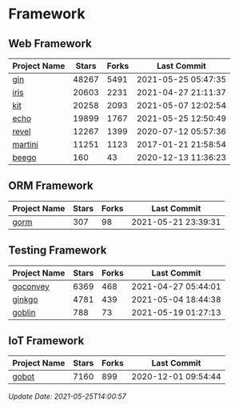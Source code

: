 # Framework

## Web Framework
| Project Name | Stars | Forks | Last Commit |
| ------------ | ----- | ----- | ----------- |
| [gin](https://github.com/gin-gonic/gin) | 48267 | 5491 | 2021-05-25 05:47:35 |
| [iris](https://github.com/kataras/iris) | 20603 | 2231 | 2021-04-27 21:11:37 |
| [kit](https://github.com/go-kit/kit) | 20258 | 2093 | 2021-05-07 12:02:54 |
| [echo](https://github.com/labstack/echo) | 19899 | 1767 | 2021-05-25 12:50:49 |
| [revel](https://github.com/revel/revel) | 12267 | 1399 | 2020-07-12 05:57:36 |
| [martini](https://github.com/go-martini/martini) | 11251 | 1123 | 2017-01-21 21:58:54 |
| [beego](https://github.com/astaxie/beego) | 160 | 43 | 2020-12-13 11:36:23 |

## ORM Framework
| Project Name | Stars | Forks | Last Commit |
| ------------ | ----- | ----- | ----------- |
| [gorm](https://github.com/jinzhu/gorm) | 307 | 98 | 2021-05-21 23:39:31 |

## Testing Framework
| Project Name | Stars | Forks | Last Commit |
| ------------ | ----- | ----- | ----------- |
| [goconvey](https://github.com/smartystreets/goconvey) | 6369 | 468 | 2021-04-27 05:44:01 |
| [ginkgo](https://github.com/onsi/ginkgo) | 4781 | 439 | 2021-05-04 18:44:38 |
| [goblin](https://github.com/franela/goblin) | 788 | 73 | 2021-05-19 01:27:13 |

## IoT Framework
| Project Name | Stars | Forks | Last Commit |
| ------------ | ----- | ----- | ----------- |
| [gobot](https://github.com/hybridgroup/gobot) | 7160 | 899 | 2020-12-01 09:54:44 |

*Update Date: 2021-05-25T14:00:57*